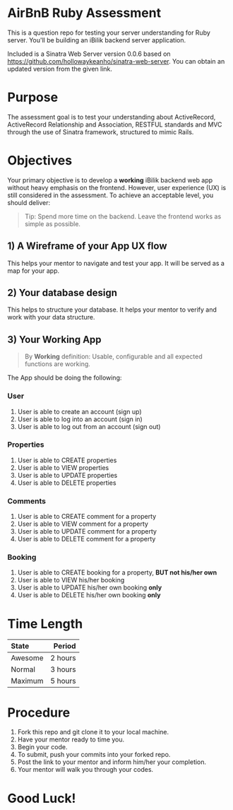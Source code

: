 # AirBnB Ruby Assessment
This is a question repo for testing your server understanding for Ruby server. You'll be building an iBilik backend server application.

Included is a Sinatra Web Server version 0.0.6 based on https://github.com/hollowaykeanho/sinatra-web-server. You can obtain an updated version from the given link.

# Purpose
The assessment goal is to test your understanding about ActiveRecord, ActiveRecord Relationship and Association, RESTFUL standards and MVC through the use of Sinatra framework, structured to mimic Rails.

# Objectives
Your primary objective is to develop a **working** iBilik backend web app without heavy emphasis on the frontend. However, user experience (UX) is still considered in the assessment. To achieve an acceptable level, you should deliver:

> Tip: 
> Spend more time on the backend. Leave the frontend works as simple as possible.

## 1) A Wireframe of your App UX flow
This helps your mentor to navigate and test your app. It will be served as a map for your app.

## 2) Your database design
This helps to structure your database. It helps your mentor to verify and work with your data structure.

## 3) Your Working App
> By **Working** definition:
> Usable, configurable and all expected functions are working.

The App should be doing the following:

### User
1. User is able to create an account (sign up)
2. User is able to log into an account (sign in)
3. User is able to log out from an account (sign out)

### Properties
1. User is able to CREATE properties
2. User is able to VIEW properties
3. User is able to UPDATE properties
4. User is able to DELETE properties

### Comments
1. User is able to CREATE comment for a property
2. User is able to VIEW comment for a property
3. User is able to UPDATE comment for a property
4. User is able to DELETE comment for a property

### Booking
1. User is able to CREATE booking for a property, **BUT not his/her own**
2. User is able to VIEW his/her booking
3. User is able to UPDATE his/her own booking **only**
4. User is able to DELETE his/her own booking **only**

# Time Length
| State  | Period |
| :------------ | -----:|
| Awesome       |  2 hours |
| Normal      |  3 hours |
| Maximum       |  5 hours  |

# Procedure
1. Fork this repo and git clone it to your local machine.
2. Have your mentor ready to time you.
3. Begin your code.
4. To submit, push your commits into your forked repo.
5. Post the link to your mentor and inform him/her your completion.
6. Your mentor will walk you through your codes.

# Good Luck!
